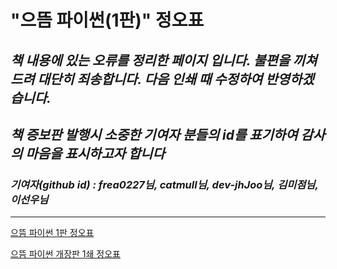 # "으뜸 파이썬(1판)" 정오표
## *책 내용에 있는 오류를 정리한 페이지 입니다. 불편을 끼쳐드려 대단히 죄송합니다. 다음 인쇄 때 수정하여 반영하겠습니다.*
## *책 증보판 발행시 소중한 기여자 분들의 id를 표기하여 감사의 마음을 표시하고자 합니다*
### *기여자(github id) : frea0227님, catmull님, dev-jhJoo님, 김미점님, 이선우님*
---
[으뜸 파이썬 1판 정오표](https://github.com/dongupak/Prime-Python/blob/master/errata/Prime_Python_errata_1st_ed.md)

[으뜸 파이썬 개장판 1쇄 정오표](https://github.com/dongupak/Prime-Python/blob/master/errata/으뜸_파이썬(개정판)_1쇄_정오표v1.pdf.md)

